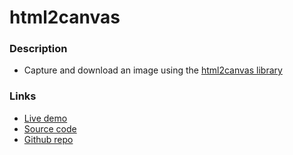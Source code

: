 # html2canvas

### Description
+ Capture and download an image using the [html2canvas library](https://html2canvas.hertzen.com/)

### Links
+ [Live demo](https://js-html2canvas.rjlevy.repl.co/)
+ [Source code](https://repl.it/@rjlevy/js-html2canvas)
+ [Github repo](https://github.com/rolandjlevy/js-html2canvas)